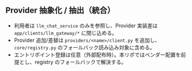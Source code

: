 ## Provider 抽象化 / 抽出（統合）

- 利用者は `llm_chat_service` のみを参照し、Provider 実装差は `app/clients/llm_gateway/*` に閉じ込める。
- Provider 追加/差替は `providers/<name>/client.py` を追加し、`core/registry.py` のフォールバック読み込み対象に含める。
- エントリポイント登録は任意（外部配布時）。本リポではベンダー配置を前提とし、registry のフォールバックで解決する。


